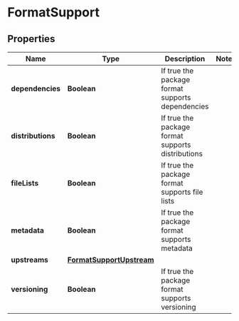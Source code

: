 
# FormatSupport

## Properties
Name | Type | Description | Notes
------------ | ------------- | ------------- | -------------
**dependencies** | **Boolean** | If true the package format supports dependencies | 
**distributions** | **Boolean** | If true the package format supports distributions | 
**fileLists** | **Boolean** | If true the package format supports file lists | 
**metadata** | **Boolean** | If true the package format supports metadata | 
**upstreams** | [**FormatSupportUpstream**](FormatSupportUpstream.md) |  | 
**versioning** | **Boolean** | If true the package format supports versioning | 



